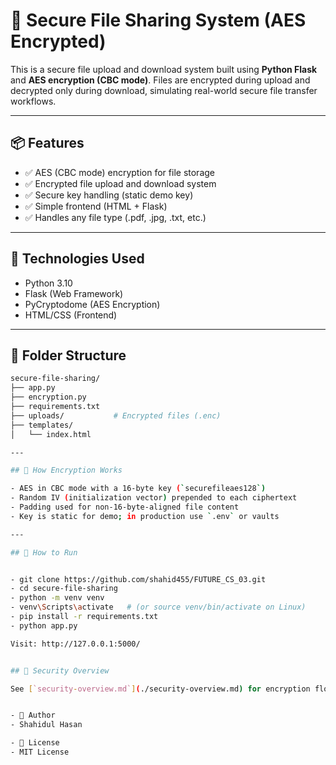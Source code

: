 # 🔐 Secure File Sharing System (AES Encrypted)

This is a secure file upload and download system built using **Python Flask** and **AES encryption (CBC mode)**. Files are encrypted during upload and decrypted only during download, simulating real-world secure file transfer workflows.

---

## 📦 Features

- ✅ AES (CBC mode) encryption for file storage
- ✅ Encrypted file upload and download system
- ✅ Secure key handling (static demo key)
- ✅ Simple frontend (HTML + Flask)
- ✅ Handles any file type (.pdf, .jpg, .txt, etc.)

---

## 🔧 Technologies Used

- Python 3.10  
- Flask (Web Framework)  
- PyCryptodome (AES Encryption)  
- HTML/CSS (Frontend)  

---

## 📁 Folder Structure

```bash
secure-file-sharing/
├── app.py
├── encryption.py
├── requirements.txt
├── uploads/           # Encrypted files (.enc)
├── templates/
│   └── index.html

---

## 🔐 How Encryption Works

- AES in CBC mode with a 16-byte key (`securefileaes128`)
- Random IV (initialization vector) prepended to each ciphertext
- Padding used for non-16-byte-aligned file content
- Key is static for demo; in production use `.env` or vaults

---

## 🚀 How to Run


- git clone https://github.com/shahid455/FUTURE_CS_03.git
- cd secure-file-sharing
- python -m venv venv
- venv\Scripts\activate   # (or source venv/bin/activate on Linux)
- pip install -r requirements.txt
- python app.py

Visit: http://127.0.0.1:5000/


## 📄 Security Overview

See [`security-overview.md`](./security-overview.md) for encryption flow and key handling details.


- 🧠 Author
- Shahidul Hasan

- 📜 License
- MIT License

